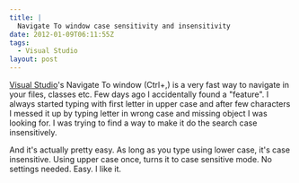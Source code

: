 ```yaml
---
title: |
  Navigate To window case sensitivity and insensitivity
date: 2012-01-09T06:11:55Z
tags:
  - Visual Studio
layout: post
---
```

[Visual Studio][1]'s Navigate To window (Ctrl+,) is a very fast way to navigate in your files, classes etc. Few days ago I accidentally found a "feature". I always started typing with first letter in upper case and after few characters I messed it up by typing letter in wrong case and missing object I was looking for. I was trying to find a way to make it do the search case insensitively.

And it's actually pretty easy. As long as you type using lower case, it's case insensitive. Using upper case once, turns it to case sensitive mode. No settings needed. Easy. I like it.

[1]: http://www.microsoft.com/visualstudio
